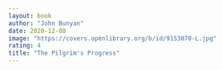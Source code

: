 ```yaml
---
layout: book
author: "John Bunyan"
date: 2020-12-08
image: "https://covers.openlibrary.org/b/id/9153070-L.jpg"
rating: 4
title: "The Pilgrim's Progress"
---
```


<!--more-->
